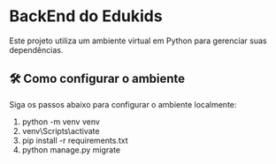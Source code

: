 # BackEnd do Edukids

Este projeto utiliza um ambiente virtual em Python para gerenciar suas dependências.

## 🛠️ Como configurar o ambiente

Siga os passos abaixo para configurar o ambiente localmente:

1. python -m venv venv
2. venv\Scripts\activate
3. pip install -r requirements.txt
4. python manage.py migrate